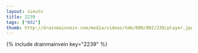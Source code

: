 ```yaml
--- 
layout: sieutv
title: 2239
tags: ["002"]
thumb: http://drainmainvein.com/media/videos/tmb/000/002/239/player.jpg
---
```

{% include drainmainvein key="2239" %} 
